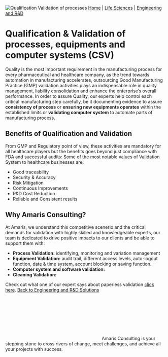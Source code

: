 ![Qualification Validation of processes](https://amaris.com/wp-content/uploads/2020/09/Qualification-Validation-of-processes.png)
[Home](https://amaris.com) | [Life Sciences](https://amaris.com/business-line/life-sciences/) | [Engineering and R&D](https://amaris.com/business-line/life-sciences/engineering-rd/)
# Qualification & Validation of processes, equipments and computer systems (CSV)
Quality is the most important requirement in the manufacturing process for every pharmaceutical and healthcare company, as the trend towards automation in manufacturing accelerates, outsourcing Good Manufacturing Practice (GMP) validation activities plays an indispensable role in quality management, liability consolidation and enhance the enterprise’s overall performance.
In order to assure Quality, our experts help control each critical manufacturing step carefully, be it documenting evidence to assure **consistency of process** or **ensuring new equipments operates** within the established limits or **validating computer system** to automate parts of manufacturing process.
## **Benefits of Qualification and Validation**
From GMP and Regulatory point of view, these activities are mandatory for all healthcare players but the benefits goes beyond just compliance with FDA and successful audits:
Some of the most notable values of Validation System to healthcare businesses are:
  * Good traceability
  * Security & Accuracy
  * Risk Mitigation
  * Continuous Improvements
  * R&D Cost Reduction
  * Reliable and Consistent results


## **Why Amaris Consulting?**
At Amaris, we understand this competitive scenerio and the critical demands for validation with highly skilled and knowledgeable experts, our team is dedicated to drive positive impacts to our clients and be able to support them with:
  * **Process Validation:** identifying, monitoring and variation management
  * **Equipment Validation:** audit trail, different access levels, auto-logout function, date & time system, account blocking or saving function.
  * **Computer system and software validation:**
  * **Cleaning Validation:**


Check out what one of our expert says about paperless validation [click here](https://amaris.com/insights/viewpoint/paperless-validation-systems-industry/).
[Back to Engineering and R&D Solutions](https://amaris.com/business-line/life-sciences/engineering-rd/)
![Amaris Logo](data:image/svg+xml,%3Csvg%20xmlns='http://www.w3.org/2000/svg'%20viewBox='0%200%200%200'%3E%3C/svg%3E)
Amaris Consulting is your stepping stone to cross rivers of change, meet challenges, and achieve all your projects with success.
